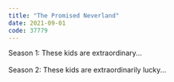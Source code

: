 ```yaml
---
title: "The Promised Neverland"
date: 2021-09-01
code: 37779
---
```

Season 1: These kids are extraordinary...\
\
Season 2: These kids are extraordinarily lucky...